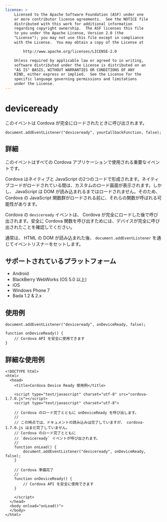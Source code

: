 ```yaml
---
license: >
    Licensed to the Apache Software Foundation (ASF) under one
    or more contributor license agreements.  See the NOTICE file
    distributed with this work for additional information
    regarding copyright ownership.  The ASF licenses this file
    to you under the Apache License, Version 2.0 (the
    "License"); you may not use this file except in compliance
    with the License.  You may obtain a copy of the License at

        http://www.apache.org/licenses/LICENSE-2.0

    Unless required by applicable law or agreed to in writing,
    software distributed under the License is distributed on an
    "AS IS" BASIS, WITHOUT WARRANTIES OR CONDITIONS OF ANY
    KIND, either express or implied.  See the License for the
    specific language governing permissions and limitations
    under the License.
---
```


deviceready
===========

このイベントは Cordova が完全にロードされたときに呼び出されます。

    document.addEventListener("deviceready", yourCallbackFunction, false);

詳細
-------

このイベントはすべての Cordova アプリケーションで使用される重要なイベントです。

Cordova はネイティブと JavaScript の2つのコードで形成されます。ネイティブコードがロードされている間は、カスタムのロード画面が表示されます。しかし、 JavaScript は DOM が読み込まれるまではロードされません。そのため、 Cordova の JavaScript 関数群がロードされる前に、それらの関数が呼ばれる可能性があります。

Cordova の `deviceready` イベントは、 Cordova が完全にロードした後で呼び出されます。安全に Cordova 関数を呼び出すためには、デバイスが完全に呼び出されたことを確認してください。

通常は、 HTML の DOM が読み込まれた後、 `document.addEventListener` を通じてイベントリスナーをセットします。

サポートされているプラットフォーム
-------------------

- Android
- BlackBerry WebWorks (OS 5.0 以上)
- iOS
- Windows Phone 7
- Bada 1.2 & 2.x

使用例
-------------

    document.addEventListener("deviceready", onDeviceReady, false);

    function onDeviceReady() {
        // Cordova API を安全に使用できます
    }

詳細な使用例
------------

    <!DOCTYPE html>
    <html>
      <head>
        <title>Cordova Device Ready 使用例</title>

        <script type="text/javascript" charset="utf-8" src="cordova-1.7.0.js"></script>
        <script type="text/javascript" charset="utf-8">

        // Cordova のロード完了とともに onDeviceReady を呼び出します。
        //
        // この時点では、ドキュメントの読み込みは完了していますが、 cordova-1.7.0.js はまだ完了していません。
        // Cordova のロード完了とともに
        // `deviceready` イベントが呼び出されます。
        //
        function onLoad() {
            document.addEventListener("deviceready", onDeviceReady, false);
        }

        // Cordova 準備完了
        //
        function onDeviceReady() {
            // Cordova API を安全に使用できます
        }

        </script>
      </head>
      <body onload="onLoad()">
      </body>
    </html>
